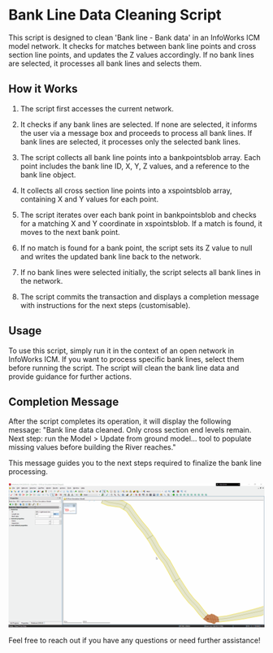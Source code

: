 # Bank Line Data Cleaning Script
This script is designed to clean 'Bank line - Bank data' in an InfoWorks ICM model network. It checks for matches between bank line points and cross section line points, and updates the Z values accordingly. If no bank lines are selected, it processes all bank lines and selects them.

## How it Works

1. The script first accesses the current network.

2. It checks if any bank lines are selected. If none are selected, it informs the user via a message box and proceeds to process all bank lines. If bank lines are selected, it processes only the selected bank lines.

3. The script collects all bank line points into a bankpointsblob array. Each point includes the bank line ID, X, Y, Z values, and a reference to the bank line object.

4. It collects all cross section line points into a xspointsblob array, containing X and Y values for each point.

5. The script iterates over each bank point in bankpointsblob and checks for a matching X and Y coordinate in xspointsblob. If a match is found, it moves to the next bank point.

6. If no match is found for a bank point, the script sets its Z value to null and writes the updated bank line back to the network.

7. If no bank lines were selected initially, the script selects all bank lines in the network.

8. The script commits the transaction and displays a completion message with instructions for the next steps (customisable).

## Usage
To use this script, simply run it in the context of an open network in InfoWorks ICM. If you want to process specific bank lines, select them before running the script. The script will clean the bank line data and provide guidance for further actions.

## Completion Message
After the script completes its operation, it will display the following message: "Bank line data cleaned. Only cross section end levels remain. Next step: run the Model > Update from ground model… tool to populate missing values before building the River reaches."

This message guides you to the next steps required to finalize the bank line processing.

![](gif001.gif)

Feel free to reach out if you have any questions or need further assistance!